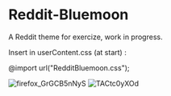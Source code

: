 # Reddit-Bluemoon
A Reddit theme for exercize, work in progress.

Insert in userContent.css (at start) :

@import url("RedditBluemoon.css");

![firefox_GrGCB5nNyS](https://user-images.githubusercontent.com/40931468/175131452-232fd3db-35c6-431e-85db-ac1f539e7e6a.png)
![TACtc0yXOd](https://user-images.githubusercontent.com/40931468/175131891-6a11b974-dff0-45d1-9a20-0a51d3417367.png)
